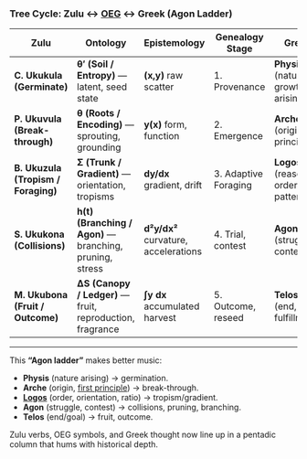 

### **Tree Cycle: Zulu ↔ [OEG](https://ukb-dt.github.io/oeg/) ↔ Greek (Agon Ladder)**

| Zulu                                | Ontology                                                  | Epistemology                         | Genealogy Stage      | Greek                                |
| ----------------------------------- | --------------------------------------------------------- | ------------------------------------ | -------------------- | ------------------------------------ |
| **C. Ukukula (Germinate)**          | **θ′ (Soil / Entropy)** — latent, seed state              | **(x,y)** raw scatter                | 1. Provenance        | **Physis** (nature, growth, arising) |
| **P. Ukuvula (Break-through)**      | **θ (Roots / Encoding)** — sprouting, grounding           | **y(x)** form, function              | 2. Emergence         | **Arche** (origin, principle)        |
| **B. Ukuzula (Tropism / Foraging)** | **Σ (Trunk / Gradient)** — orientation, tropisms          | **dy/dx** gradient, drift            | 3. Adaptive Foraging | **Logos** (reason, ordering pattern) |
| **S. Ukukona (Collisions)**         | **h(t) (Branching / Agon)** — branching, pruning, stress  | **d²y/dx²** curvature, accelerations | 4. Trial, contest    | **Agon** (struggle, contest)         |
| **M. Ukubona (Fruit / Outcome)**    | **ΔS (Canopy / Ledger)** — fruit, reproduction, fragrance | **∫y dx** accumulated harvest        | 5. Outcome, reseed   | **Telos** (end, fulfillment)         |

---

This **“Agon ladder”** makes better music:

* **Physis** (nature arising) → germination.
* **Arche** (origin, [first principle](https://en.wikipedia.org/wiki/First_principle)) → break-through.
* **[Logos](https://en.wikipedia.org/wiki/Biology)** (order, orientation, ratio) → tropism/gradient.
* **Agon** (struggle, contest) → collisions, pruning, branching.
* **Telos** (end/goal) → fruit, outcome.

Zulu verbs, OEG symbols, and Greek thought now line up in a pentadic column that hums with historical depth.

